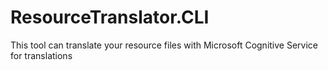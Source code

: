 # ResourceTranslator.CLI
This tool can translate your resource files with Microsoft Cognitive Service for translations
